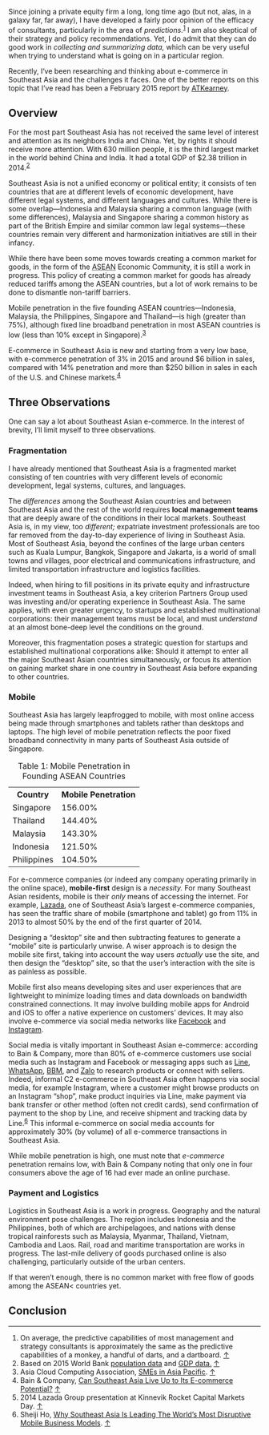 <p class="lede"></p>

Since joining a private equity firm a long, long time ago (but not, alas, in a galaxy far, far away), I have developed a fairly poor opinion of the efficacy of consultants, particularly in the area of _predictions._<sup><a href="#fn01" id="fref01">1</a></sup> I am also skeptical of their strategy and policy recommendations. Yet, I do admit that they can do good work in _collecting and summarizing data,_ which can be very useful when trying to understand what is going on in a particular region.

Recently, I‘ve been researching and thinking about e-commerce in Southeast Asia and the challenges it faces. One of the better reports on this topic that I’ve read has been a February 2015 report by [ATKearney](https://www.atkearney.com/consumer-products-retail/ideas-insights/lifting-the-barriers-to-e-commerce-in-asean).

## Overview

For the most part Southeast Asia has not received the same level of interest and attention as its neighbors India and China. Yet, by rights it should receive more attention. With 630 million people, it is the third largest market in the world behind China and India. It had a total <abbr>GDP</abbr> of $2.38 trillion in 2014.<sup><a href="#fn02" id="fref02">2</a></sup>

Southeast Asia is not a unified economy or political entity; it consists of ten countries that are at different levels of economic development, have different legal systems, and different languages and cultures. While there is some overlap—Indonesia and Malaysia sharing a common language (with some differences), Malaysia and Singapore sharing a common history as part of the British Empire and similar common law legal systems—these countries remain very different and harmonization initiatives are still in their infancy.

While there have been some moves towards creating a common market for goods, in the form of the <abbr title="Association of Southeast Asian Nations">ASEAN</abbr> Economic Community, it is still a work in progress. This policy of creating a common market for goods has already reduced tariffs among the <abbr>ASEAN</abbr> countries, but a lot of work remains to be done to dismantle non-tariff barriers.

Mobile penetration in the five founding <abbr>ASEAN</abbr> countries—Indonesia, Malaysia, the Philippines, Singapore and Thailand—is high (greater than 75%), although fixed line broadband penetration in most <abbr>ASEAN</abbr> countries is low (less than 10% except in Singapore).<sup><a href="#fn03" id="fref03">3</a></sup>

E-commerce in Southeast Asia is new and starting from a very low base, with e-commerce penetration of 3% in 2015 and around $6 billion in sales, compared with 14% penetration and more than $250 billion in sales in each of the U.S. and Chinese markets.<sup><a href="#fn04" id="fref04">4</a></sup>

## Three Observations

One can say a lot about Southeast Asian e-commerce. In the interest of brevity, I’ll limit myself to three observations.

### Fragmentation

I have already mentioned that Southeast Asia is a fragmented market consisting of ten countries with very different levels of economic development, legal systems, cultures, and languages.

The _differences_ among the Southeast Asian countries and between Southeast Asia and the rest of the world requires **local management teams** that are deeply aware of the conditions in their local markets. Southeast Asia is, in my view, too _different;_ expatriate investment professionals are too far removed from the day-to-day experience of living in Southeast Asia. Most of Southeast Asia, beyond the confines of the large urban centers such as Kuala Lumpur, Bangkok, Singapore and Jakarta, is a world of small towns and villages, poor electrical and communications infrastructure, and limited transportation infrastructure and logistics facilities.

Indeed, when hiring to fill positions in its private equity and infrastructure investment teams in Southeast Asia, a key criterion Partners Group used was investing and/or operating experience in Southeast Asia. The same applies, with even greater urgency, to startups and established multinational corporations: their management teams must be local, and must _understand_ at an almost bone-deep level the conditions on the ground.

Moreover, this fragmentation poses a strategic question for startups and established multinational corporations alike: Should it attempt to enter all the major Southeast Asian countries simultaneously, or focus its attention on gaining market share in one country in Southeast Asia before expanding to other countries.

### Mobile

Southeast Asia has largely leapfrogged to mobile, with most online access being made through smartphones and tablets rather than desktops and laptops. The high level of mobile penetration reflects the poor fixed broadband connectivity in many parts of Southeast Asia outside of Singapore.

<table class="" id="table01">
	<caption><span>Table 1:</span> Mobile Penetration in Founding <abbr>ASEAN</abbr> Countries</caption>
	<tr>
		<th>Country</th>
		<th>Mobile Penetration</th>
	</tr>
	<tr>
		<td>Singapore</td>
		<td>156.00%</td>
	</tr>
	<tr>
		<td>Thailand</td>
		<td>144.40%</td>
	</tr>
	<tr>
		<td>Malaysia</td>
		<td>143.30%</td>
	</tr>
	<tr>
		<td>Indonesia</td>
		<td>121.50%</td>
	</tr>
	<tr>
		<td>Philippines</td>
		<td>104.50%</td>
	</tr>
</table>

For e-commerce companies (or indeed any company operating primarily in the online space), **mobile-first** design is a _necessity._ For many Southeast Asian residents, mobile is their _only_ means of accessing the internet. For example, [Lazada](http://lazada.com), one of Southeast Asia’s largest e-commerce companies, has seen the traffic share of mobile (smartphone and tablet) go from 11% in 2013 to almost 50% by the end of the first quarter of 2014.<sup><a href="#fn05" id="fref05"></a></sup>

Designing a “desktop” site and then subtracting features to generate a “mobile” site is particularly unwise. A wiser approach is to design the mobile site first, taking into account the way users _actually_ use the site, and then design the “desktop” site, so that the user’s interaction with the site is as painless as possible.

Mobile first also means developing sites and user experiences that are lightweight to minimize loading times and data downloads on bandwidth constrained connections. It may involve building mobile apps for Android and iOS to offer a native experience on customers’ devices. It may also involve e-commerce via social media networks like [Facebook](https://www.facebook.com/) and [Instagram](http://instagram.com).

Social media is vitally important in Southeast Asian e-commerce: according to Bain &#38; Company, more than 80% of e-commerce customers use social media such as Instagram and Facebook or messaging apps such as [Line](http://line.me/en/), [WhatsApp](https://www.whatsapp.com), [BBM](http://www.bbm.com/bbm/en.html), and [Zalo](https://zaloapp.com) to research products or connect with sellers. Indeed, informal <abbr>C2</abbr> e-commerce in Southeast Asia often happens via social media, for example Instagram, where a customer might browse products on an Instagram “shop”, make product inquiries via Line, make payment via bank transfer or other method (often not credit cards), send confirmation of payment to the shop by Line, and receive shipment and tracking data by Line.<sup><a href="#fn06" id="fref06">6</a></sup> This informal e-commerce on social media accounts for approximately 30% (by volume) of all e-commerce transactions in Southeast Asia.

While mobile penetration is high, one must note that _e-commerce_ penetration remains low, with Bain &#38; Company noting that only one in four consumers above the age of 16 had ever made an online purchase.

### Payment and Logistics

Logistics in Southeast Asia is a work in progress. Geography and the natural environment pose challenges. The region includes Indonesia and the Philippines, both of which are archipelagoes, and nations with dense tropical rainforests such as Malaysia, Myanmar, Thailand, Vietnam, Cambodia and Laos. Rail, road and maritime transportation are works in progress. The last-mile delivery of goods purchased online is also challenging, particularly outside of the urban centers.

If that weren’t enough, there is no common market with free flow of goods among the <abbr>ASEAN<</abbr> countries yet.



## Conclusion



<div class="footnotes">
	<hr class="w-50" />
	<ol>
		<li id="fn01">On average, the predictive capabilities of most management and strategy consultants is approximately the same as the predictive capabilities of a monkey, a handful of darts, and a dartboard. <a href="#fref01">&#8593;</a></li>
		<li id="fn02">Based on 2015 World Bank <a href="http://data.worldbank.org/indicator/SP.POP.TOTL">population data</a> and <a href="http://data.worldbank.org/indicator/NY.GDP.MKTP.CD"<abbr>GDP</abbr> data.</a> <a href="#fref02">&#8593;</a></li>
		<li id="fn03">Asia Cloud Computing Association, <a href="http://www.asiacloudcomputing.org/images/ACCA_SMEReport2015_Final.pdf"><abbr title="Small and Medium Sized Enterprise">SME</abbr>s in Asia Pacific</a>. <a href="#fref03">&#8593;</a></li>
		<li id="fn04">Bain &#38; Company, <a href="http://www.bain.com/Images/BAIN_BRIEF_Can_Southeast_Asia_Live_Up_to_Ecommerce_potential.pdf">Can Southeast Asia Live Up to Its E-commerce Potential?</a> <a href="#fref04">&#8593;</a></li>
		<li id="fn05">2014 Lazada Group presentation at Kinnevik Rocket Capital Markets Day. <a href="#fref05">&#8593;</a></li>
		<li id="fn06">Sheiji Ho, <a href="https://techcrunch.com/2015/09/08/why-southeast-asia-is-leading-the-worlds-most-disruptive-mobile-business-models/">Why Southeast Asia Is Leading The World’s Most Disruptive Mobile Business Models</a>. <a href="#fref06">&#8593;</a></li>
	</ol>
</div>
